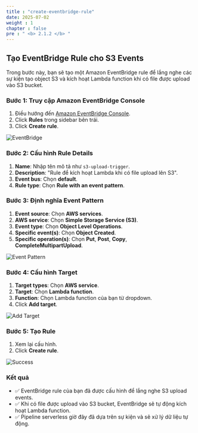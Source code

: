 ```yaml
---
title : "create-eventbridge-rule"
date: 2025-07-02
weight : 1
chapter : false
pre : " <b> 2.1.2 </b> "
---
```


## Tạo EventBridge Rule cho S3 Events

Trong bước này, bạn sẽ tạo một Amazon EventBridge rule để lắng nghe các sự kiện tạo object S3 và kích hoạt Lambda function khi có file được upload vào S3 bucket.

### Bước 1: Truy cập Amazon EventBridge Console

1. Điều hướng đến [Amazon EventBridge Console](https://console.aws.amazon.com/events/).
2. Click **Rules** trong sidebar bên trái.
3. Click **Create rule**.

![EventBridge](/workshop_Pipeline/images/taoRuler.jpg)

### Bước 2: Cấu hình Rule Details

1. **Name**: Nhập tên mô tả như `s3-upload-trigger`.
2. **Description**: "Rule để kích hoạt Lambda khi có file upload lên S3".
3. **Event bus**: Chọn **default**.
4. **Rule type**: Chọn **Rule with an event pattern**.

### Bước 3: Định nghĩa Event Pattern

1. **Event source**: Chọn **AWS services**.
2. **AWS service**: Chọn **Simple Storage Service (S3)**.
3. **Event type**: Chọn **Object Level Operations**.
4. **Specific event(s)**: Chọn **Object Created**.
5. **Specific operation(s)**: Chọn **Put**, **Post**, **Copy**, **CompleteMultipartUpload**.

![Event Pattern](/workshop_Pipeline/images/ruler2.jpg)

### Bước 4: Cấu hình Target

1. **Target types**: Chọn **AWS service**.
2. **Target**: Chọn **Lambda function**.
3. **Function**: Chọn Lambda function của bạn từ dropdown.
4. Click **Add target**.

![Add Target](/workshop_Pipeline/images/ruler3.jpg)

### Bước 5: Tạo Rule

1. Xem lại cấu hình.
2. Click **Create rule**.

![Success](/workshop_Pipeline/images/ruler1.jpg)

### Kết quả

- ✅ EventBridge rule của bạn đã được cấu hình để lắng nghe S3 upload events.
- ✅ Khi có file được upload vào S3 bucket, EventBridge sẽ tự động kích hoạt Lambda function.
- ✅ Pipeline serverless giờ đây đã dựa trên sự kiện và sẽ xử lý dữ liệu tự động.
